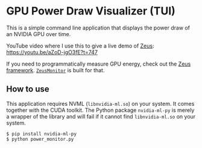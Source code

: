 # GPU Power Draw Visualizer (TUI)

This is a simple command line application that displays the power draw of an NVIDIA GPU over time.

YouTube video where I use this to give a live demo of [Zeus](https://ml.energy/zeus): https://youtu.be/aZoD-jgO3fE?t=747

If you need to programmatically measure GPU energy, check out the [Zeus framework](https://github.com/ml-energy/zeus). [`ZeusMonitor`](https://ml.energy/zeus/reference/monitor/energy/#zeus.monitor.energy.ZeusMonitor) is built for that.

## How to use

This application requires NVML (`libnvidia-ml.so`) on your system. It comes together with the CUDA toolkit.
The Python package `nvidia-ml-py` is merely a wrapper of the library and will fail if it cannot find `libnvidia-ml.so` on your system.

```console
$ pip install nvidia-ml-py
$ python power_monitor.py
```

